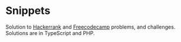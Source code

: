 # Snippets
Solution to [Hackerrank](https://www.hackerrank.com/zubairidrisaweda) and [Freecodecamp](https://www.freecodecamp.org/zubs) problems, and challenges. Solutions are in TypeScript and PHP.
